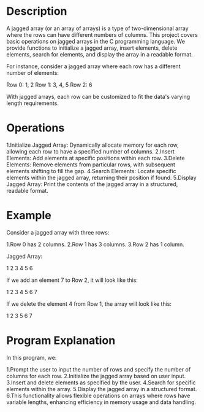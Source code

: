 # Description

A jagged array (or an array of arrays) is a type of two-dimensional array where the rows can have different numbers of columns. This project covers basic operations on jagged arrays in the C programming language. We provide functions to initialize a jagged array, insert elements, delete elements, search for elements, and display the array in a readable format.

For instance, consider a jagged array where each row has a different number of elements:

Row 0: 1, 2
Row 1: 3, 4, 5
Row 2: 6

With jagged arrays, each row can be customized to fit the data's varying length requirements.

# Operations

  1.Initialize Jagged Array: Dynamically allocate memory for each row, allowing each row to have a specified number of columns.
  2.Insert Elements: Add elements at specific positions within each row.
  3.Delete Elements: Remove elements from particular rows, with subsequent elements shifting to fill the gap.
  4.Search Elements: Locate specific elements within the jagged array, returning their position if found.
  5.Display Jagged Array: Print the contents of the jagged array in a structured, readable format.

# Example

Consider a jagged array with three rows:

 1.Row 0 has 2 columns.
 2.Row 1 has 3 columns.
 3.Row 2 has 1 column.

Jagged Array:

1   2
3   4   5
6

If we add an element 7 to Row 2, it will look like this:

1   2
3   4   5
6   7

If we delete the element 4 from Row 1, the array will look like this:

1   2
3   5
6   7

# Program Explanation

In this program, we:

  1.Prompt the user to input the number of rows and specify the number of columns for each row.
  2.Initialize the jagged array based on user input.
  3.Insert and delete elements as specified by the user.
  4.Search for specific elements within the array.
  5.Display the jagged array in a structured format.
  6.This functionality allows flexible operations on arrays where rows have variable lengths, enhancing efficiency in memory usage and data handling.